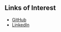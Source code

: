 
## Links of Interest

* [GitHub](https://www.github.com/jonathanmtran)
* [LinkedIn](https://www.linkedin.com/in/jonathanmtran)
